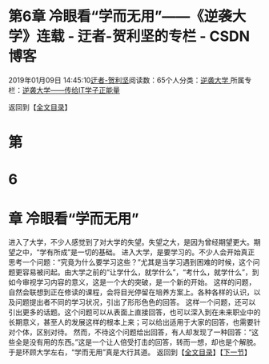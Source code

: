 
# 第6章 冷眼看“学而无用”——《逆袭大学》连载 - 迂者-贺利坚的专栏 - CSDN博客

2019年01月09日 14:45:10[迂者-贺利坚](https://me.csdn.net/sxhelijian)阅读数：65个人分类：[逆袭大学																](https://blog.csdn.net/sxhelijian/article/category/8588834)
所属专栏：[逆袭大学——传给IT学子正能量](https://blog.csdn.net/column/details/32349.html)



返回到【[全文目录](https://blog.csdn.net/sxhelijian/article/details/85908097)】
# 第
# 6
# 章 冷眼看“学而无用”
进入了大学，不少人感觉到了对大学的失望。失望之大，是因为曾经期望更大。期望之中，“学有所成”是一切的基础。
进入大学，是要学习的。不少人会开始真正思考一个问题：“究竟为什么要学习这些？”尤其是当学习遇到困难的时候，这个问题更容易被问起。由大学之前的“让学什么，就学什么”，“考什么，就学什么”，到如今审视学习内容的意义，这是一个大的突破，是一个新的开始。
这样的问题，自然会联想到正在修读的课程，会将目光停留在培养方案上。各种各样的认识，以及问题提出者不同的学习状况，引出了形形色色的回答。
这样一个问题，还可以引出更多的话题。这个问题可以从表面上直接回答，也可以深入到在未来职业中的长期意义，甚至人的发展这样的根本上来；可以给出适用于大家的回答，也需要针对个体，区别对待。
然而，不待这个问题给出回答，有人却发现了一种回答：“这些全是没有用的东西。”这是一个让人倍受打击的回答，转而一想，却也是个解脱。于是环顾大学左右，“学而无用”真是大行其道。
返回到【[全文目录](https://blog.csdn.net/sxhelijian/article/details/85908097)】【[下一节](https://blog.csdn.net/sxhelijian/article/details/86152085)】


